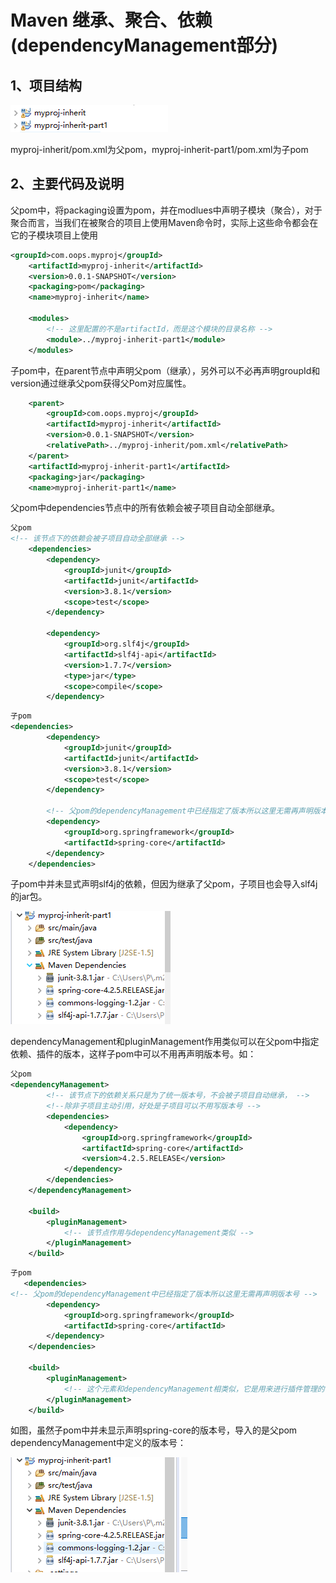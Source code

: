# Maven 继承、聚合、依赖(dependencyManagement部分)

## 1、项目结构

![1](./images\1.png)

myproj-inherit/pom.xml为父pom，myproj-inherit-part1/pom.xml为子pom



## 2、主要代码及说明

父pom中，将packaging设置为pom，并在modlues中声明子模块（聚合），对于聚合而言，当我们在被聚合的项目上使用Maven命令时，实际上这些命令都会在它的子模块项目上使用

```xml
<groupId>com.oops.myproj</groupId>
	<artifactId>myproj-inherit</artifactId>
	<version>0.0.1-SNAPSHOT</version>
	<packaging>pom</packaging>
	<name>myproj-inherit</name>

	<modules>
		<!-- 这里配置的不是artifactId，而是这个模块的目录名称 -->
		<module>../myproj-inherit-part1</module>
	</modules>
```

子pom中，在parent节点中声明父pom（继承），另外可以不必再声明groupId和version通过继承父pom获得父Pom对应属性。

```xml
	<parent>
		<groupId>com.oops.myproj</groupId>
		<artifactId>myproj-inherit</artifactId>
		<version>0.0.1-SNAPSHOT</version>
		<relativePath>../myproj-inherit/pom.xml</relativePath>
	</parent>
	<artifactId>myproj-inherit-part1</artifactId>
	<packaging>jar</packaging>
	<name>myproj-inherit-part1</name>
```

父pom中dependencies节点中的所有依赖会被子项目自动全部继承。

```xml
父pom
<!-- 该节点下的依赖会被子项目自动全部继承 -->
	<dependencies>
		<dependency>
			<groupId>junit</groupId>
			<artifactId>junit</artifactId>
			<version>3.8.1</version>
			<scope>test</scope>
		</dependency>

		<dependency>
			<groupId>org.slf4j</groupId>
			<artifactId>slf4j-api</artifactId>
			<version>1.7.7</version>
			<type>jar</type>
			<scope>compile</scope>
		</dependency>
```

```xml
子pom
<dependencies>
		<dependency>
			<groupId>junit</groupId>
			<artifactId>junit</artifactId>
			<version>3.8.1</version>
			<scope>test</scope>
		</dependency>
		
		<!-- 父pom的dependencyManagement中已经指定了版本所以这里无需再声明版本号 -->
		<dependency>
			<groupId>org.springframework</groupId>
			<artifactId>spring-core</artifactId>
		</dependency>
	</dependencies>
```

子pom中并未显式声明slf4j的依赖，但因为继承了父pom，子项目也会导入slf4j的jar包。

![1563785877694](./images/2.png)

dependencyManagement和pluginManagement作用类似可以在父pom中指定依赖、插件的版本，这样子pom中可以不用再声明版本号。如：

```xml
父pom
<dependencyManagement>
		<!-- 该节点下的依赖关系只是为了统一版本号，不会被子项目自动继承， -->
		<!--除非子项目主动引用，好处是子项目可以不用写版本号 -->
		<dependencies>
			<dependency>
				<groupId>org.springframework</groupId>
				<artifactId>spring-core</artifactId>
				<version>4.2.5.RELEASE</version>
			</dependency>
		</dependencies>
	</dependencyManagement>

	<build>
		<pluginManagement>
			<!-- 该节点作用与dependencyManagement类似 -->
		</pluginManagement>
	</build>
```

```xml
子pom
   <dependencies>
<!-- 父pom的dependencyManagement中已经指定了版本所以这里无需再声明版本号 -->
		<dependency>
			<groupId>org.springframework</groupId>
			<artifactId>spring-core</artifactId>
		</dependency>
	</dependencies>
	
	<build>
		<pluginManagement>
			<!-- 这个元素和dependencyManagement相类似，它是用来进行插件管理的-->
		</pluginManagement>
	</build>
```

如图，虽然子pom中并未显示声明spring-core的版本号，导入的是父pom dependencyManagement中定义的版本号：

![1563786408920](./images/3.png)